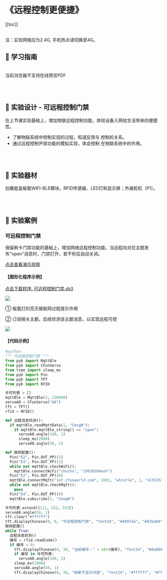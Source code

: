 # 《远程控制更便捷》

[[toc]]
<br><br>

<p class="attention">注：实验网络应为2.4G, 手机热点请切换至4G。</p>

## 📒 学习指南

<br>
<object data="/tutorial/starbox_yj/pdf/初中第14课远程控制更便捷.pdf" type="application/pdf" width=1200 height=800 name="远程控制更便捷">
当前浏览器不支持在线预览PDF
</object>

<br><br>

## 📐 实验设计 - 可远程控制门禁

在上节课实验基础上，增加物联远程控制功能，体验设备入网给生活带来的便捷性。

- 了解物联系统中控制实现的过程，知道反馈与
控制的关系。
- 通过远程控制开锁功能的模拟实现，体会控制
在物联系统中的作用。

<br><br>

## 🧰 实验器材

创趣星盒板载WIFI-BLE模块，RFID传感器、LED灯和显示屏；外接舵机（P1）。

<br><br>

## 🌰 实验案例

### 可远程控制门禁
保留刷卡门禁功能的基础上，增加网络远程控制功能。当远程向对应主题发布"open"消息时，门禁打开，若干秒后自动关闭。

<a href="https://www.cfunworld.com" target="_blank">点击查看演示视频</a>


#### 【图形化程序示例】

<a href="/tutorial/starbox_yj/sb3/13/可远程控制门禁.sb3">点击下载程序: 可远程控制门禁.sb3</a>

<img src="/images/13/可远程控制门禁1.png">

① 板载灯的亮灭做联网过程提示作用

② 订阅相关主题，后续侦测该主题消息，以实现远程可控

<img src="/images/13/可远程控制门禁2.png">

#### 【代码示例】

```python
#python
""" 可远程控制门禁 """
from pyb import MqttBle
from pyb import CFunServo
from time import sleep_ms
from pyb import Pin
from pyb import TFT
from pyb import RFID

许可列表 = []
mqttBle = MqttBle(2, 230400)
servoA0 = CFunServo("A0")
tft = TFT()
rfid = RFID()

def 远程消息侦测():
  if mqttBle.readMqttData(1, "CmsgW"):
    if mqttBle.mqttBle_string() == "open":
      servoA0.angle(160, 1)
      sleep_ms(2000)
      servoA0.angle(50, 1)

def 联网配置():
  Pin("E2", Pin.OUT_PP)(1)
  Pin("E4", Pin.OUT_PP)(1)
  while not mqttBle.checkWiFi():
    mqttBle.connectWiFi("chuchu", "19930304wsh")
  Pin("E2", Pin.OUT_PP)(0)
  mqttBle.connectMqtt("iot.cfunworld.com", 1883, "whistle", 1, "mlh52S7prq")
  while not mqttBle.checkMqtt():
    pass
  Pin("E4", Pin.OUT_PP)(0)
  mqttBle.subscribe(1, "CmsgW")

许可列表.extend([111, 222, 333])
servoA0.angle(50, 1)
tft.clear("#ffffff")
tft.displayChinese(0, 0, "可远程控制门禁", "font24", "#4997da", "#42ba89", 0)
联网配置()
while True:
  远程消息侦测()
  编号 = rfid.readCode()
  if 编号 > 0:
    tft.displayChinese(0, 30, "当前编号：" + str(编号), "font24", "#da8049", "#42ba89", 0)
    if 编号 in 许可列表:
      servoA0.angle(160, 1)
    sleep_ms(2000)
    servoA0.angle(50, 1)
    tft.displayChinese(0, 30, "刷新不显示内容", "font24", "#ffffff", "#ffffff", 1)

```